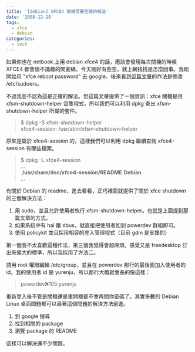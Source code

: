 ```yaml
---
title: '[debian] XFCE4 關機需要密碼的解法'
date: '2008-12-28'
tags:
  - xfce
  - debian
categories:
  - tech
---
```

如果你也在 netbook 上用 debian xfce4 的話，應該會發現每次關機的時候 XFCE4 都會很不識趣的問密碼。今天剛好有些空，就上網找找是怎麼回事。我剛開始用 "xfce reboot password" 去 google。後來看到[這篇文章](http://mv153.wordpress.com/2006/05/09/xfce-shutdown-without-password/)的作法是修改 /etc/sudoers。  
  
不過我並不認為這是正確的解法。但這篇文章提供了一個資訊：xfce 關機是用 xfsm-shutdown-helper 這隻程式，所以我們可以利用 dpkg 查出 xfsm-shutdown-helper 所屬的套件。  

> $ dpkg -S xfsm-shutdown-helper  
> xfce4-session: /usr/sbin/xfsm-shutdown-helper

原來是屬於 xfce4-session 的，這樣我們可以利用 dpkg 繼續查詢 xfce4-session 有哪些檔案。  

> $ dpkg -L xfce4-session  
> ...  
>  **/usr/share/doc/xfce4-session/README.Debian**  
> ...

有關於 Debian 的 readme，進去看看，正巧裡面就提供了關於 xfce shutdown 的三個解決方法：  

1.  用 sudo，並且允許使用者執行 xfsm-shutdown-helper。也就是上面提到那篇文章的方式。
2.  如果系統中有 hal 跟 dbus，就直接把使用者加到 powerdev 群組即可。
3.  使用 policykit 並且採用相容的登入管理程式（目前 gdm 是支援的）

第一個我不太喜歡這種作法，第三個我覺得會超麻煩，感覺又是 freedesktop 訂出來偉大的標準，所以我採用了方法二。  
  
請用 root 權限編輯 /etc/group，並且在 powerdev 那行的最後面加入使用者的 id。我的使用者 id 是 yurenju，所以那行大概就會長的像這樣：  

> powerdev:x:105:yurenju

重新登入後不管是關機還是重開機都不會再問你密碼了。其實多數的 Debian Linux 桌面問題都可以尋著這個問題的解決方法前進。  

1.  到 google 搜尋
2.  找到相關的 package
3.  瀏覽 package 的 README

這樣可以解決還不少問題。